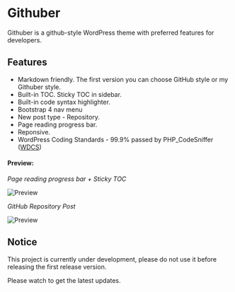 # Githuber

Githuber is a github-style WordPress theme with preferred features for developers.

## Features

- Markdown friendly. The first version you can choose GitHub style or my Githuber style.
- Built-in TOC. Sticky TOC in sidebar.
- Built-in code syntax highlighter.
- Bootstrap 4 nav menu
- New post type - Repository.
- Page reading progress bar.
- Reponsive.
- WordPress Coding Standards - 99.9% passed by PHP_CodeSniffer ([WDCS](https://github.com/WordPress-Coding-Standards/WordPress-Coding-Standards))

#### Preview:

*Page reading progress bar + Sticky TOC*

![Preview](https://i.imgur.com/soYQjth.png)

*GitHub Repository Post*

![Preview](https://i.imgur.com/IUF2zCT.png)

## Notice

This project is currently under development, please do not use it before releasing the first release version.

Please watch to get the latest updates.

